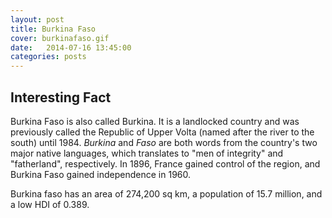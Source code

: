 ```yaml
---
layout: post
title: Burkina Faso
cover: burkinafaso.gif
date:   2014-07-16 13:45:00
categories: posts
---
```


## Interesting Fact

Burkina Faso is also called Burkina. It is a landlocked country and was previously called the Republic of Upper Volta (named after the river to the south) until 1984. _Burkina_ and _Faso_ are both words from the country's two major native languages, which translates to "men of integrity" and "fatherland", respectively. In 1896, France gained control of the region, and Burkina Faso gained independence in 1960. 

Burkina faso has an area of 274,200 sq km, a population of 15.7 million, and a low HDI of 0.389. 